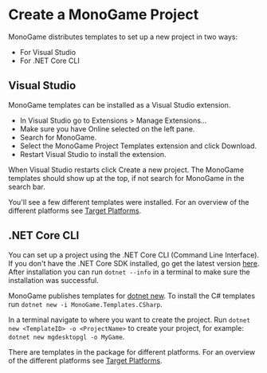 # Create a MonoGame Project

MonoGame distributes templates to set up a new project in two ways:

- For Visual Studio
- For .NET Core CLI

## Visual Studio

MonoGame templates can be installed as a Visual Studio extension.

- In Visual Studio go to Extensions > Manage Extensions...
- Make sure you have Online selected on the left pane.
- Search for MonoGame.
- Select the MonoGame Project Templates extension and click Download.
- Restart Visual Studio to install the extension.

When Visual Studio restarts click Create a new project. The MonoGame templates should show up at the top, if not search for MonoGame in the search bar.

You'll see a few different templates were installed. For an overview of the different platforms see [Target Platforms](Platforms.md).

## .NET Core CLI

You can set up a project using the .NET Core CLI (Command Line Interface).
If you don't have the .NET Core SDK installed, go get the latest version [here](https://dotnet.microsoft.com/download).
After installation you can run `dotnet --info` in a terminal to make sure the installation was successful.

MonoGame publishes templates for [dotnet new](https://docs.microsoft.com/en-us/dotnet/core/tools/dotnet-new).
To install the C# templates run `dotnet new -i MonoGame.Templates.CSharp`.

In a terminal navigate to where you want to create the project.
Run `dotnet new <TemplateID> -o <ProjectName>` to create your project, for example: `dotnet new mgdesktopgl -o MyGame`.

There are templates in the package for different platforms. For an overview of the different platforms see [Target Platforms](Platforms.md).
